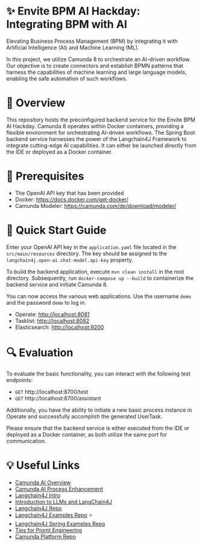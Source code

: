 # ✨ Envite BPM AI Hackday: Integrating BPM with AI

Elevating Business Process Management (BPM) by integrating it with Artificial Intelligence (AI) and Machine Learning (ML).

In this project, we utilize Camunda 8 to orchestrate an AI-driven workflow. Our objective is to create connectors and establish BPMN patterns that harness the capabilities of machine learning and large language models, enabling the safe automation of such workflows.

# 🔭 Overview
This repository hosts the preconfigured backend service for the Envite BPM AI Hackday. Camunda 8 operates within Docker containers, providing a flexible environment for orchestrating AI-driven workflows. The Spring Boot backend service harnesses the power of the Langchain4J Framework to integrate cutting-edge AI capabilities. It can either be launched directly from the IDE or deployed as a Docker container.

# 📙 Prerequisites
- The OpenAI API key that has been provided
- Docker: https://docs.docker.com/get-docker/
- Camunda Modeler: https://camunda.com/de/download/modeler/

# 🚀 Quick Start Guide
Enter your OpenAI API key in the `application.yaml` file located in the `src/main/resources` directory. The key should be assigned to the `langchain4j.open-ai.chat-model.api-key` property.

To build the backend application, execute `mvn clean install` in the root directory. Subsequently, run `docker-compose up --build` to containerize the backend service and initiate Camunda 8.

You can now access the various web applications. Use the username `demo` and the password `demo` to log in.
- Operate: [http://localhost:8081](http://localhost:8081)
- Tasklist: [http://localhost:8082](http://localhost:8082)
- Elasticsearch: [http://localhost:9200](http://localhost:9200)

# 🔍 Evaluation
To evaluate the basic functionality, you can interact with the following test endpoints:
- `GET` http://localhost:8700/test
- `GET` http://localhost:8700/assistant

Additionally, you have the ability to initiate a new basic process instance in Operate and successfully accomplish the generated UserTask.

Please ensure that the backend service is either executed from the IDE or deployed as a Docker container, as both utilize the same port for communication.

# 💡 Useful Links
- [Camunda AI Overview](https://camunda.com/resources/leverage-ai-powered-automation/)
- [Camunda AI Process Enhancement](https://camunda.com/blog/2024/02/how-artificial-intelligence-can-enhance-business-process/)
- [Langchain4J Intro](https://docs.langchain4j.dev/intro)
- [Introduction to LLMs and LangChain4J](https://www.baeldung.com/java-langchain-basics)
- [Langchain4J Repo](https://github.com/langchain4j/langchain4j)
- [Langchain4J Examples Repo](https://github.com/langchain4j/langchain4j-examples) ⭐
- [Langchain4J Spring Examples Repo](https://github.com/langchain4j/langchain4j-spring)
- [Tips for Promt Engineering](https://medium.com/@karankakwani/mastering-prompt-engineering-for-chatgpt-tips-tricks-and-best-practices-a2d01b703dab)
- [Camunda Platform Repo](https://github.com/camunda/camunda-platform)
